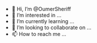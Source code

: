- 👋 Hi, I’m @OumerSheriff
- 👀 I’m interested in ...
- 🌱 I’m currently learning ...
- 💞️ I’m looking to collaborate on ...
- 📫 How to reach me ...

<!---
OumerSheriff/OumerSheriff is a ✨ special ✨ repository because its `README.md` (this file) appears on your GitHub profile.
You can click the Preview link to take a look at your changes.
--->
